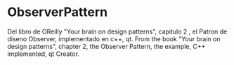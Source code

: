 # ObserverPattern
Del libro de OReilly "Your brain on design patterns", capitulo 2 , el Patron de diseno Observer, implementado en c++, qt. From the book "Your brain on design patterns", chapter 2, the Observer Pattern, the example, C++ implemented, qt Creator.
